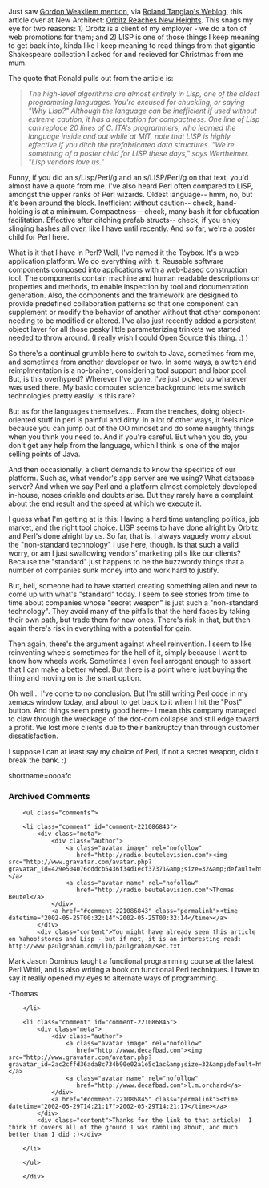 <p>Just saw <a href="http://radio.weblogs.com/0106046/2002/05/24.html#a48">Gordon Weakliem mention</a>, via <a href="http://www.rolandtanglao.com/2002/05/21.html#a1965">Roland Tanglao's Weblog</a>, this article over at New Architect: <a href="http://www.newarchitectmag.com/documents/s=2286/new1015626014044/">Orbitz Reaches New Heights</a>.  This snags my eye for two reasons: 1) Orbitz is a client of my employer - we do a ton of web promotions for them; and 2) LISP is one of those things I keep meaning to get back into, kinda like I keep meaning to read things from that gigantic Shakespeare collection I asked for and recieved for Christmas from me mum.</p>
<p>The quote that Ronald pulls out from the article is:<blockquote><i>The high-level algorithms are almost entirely in Lisp, one of the oldest programming languages. You're excused for chuckling, or saying "Why Lisp?" Although the language can be inefficient if used without extreme caution, it has a reputation for compactness. One line of Lisp can replace 20 lines of C. ITA's programmers, who learned the language inside and out while at MIT, note that LISP is highly effective if you ditch the prefabricated data structures. "We're something of a poster child for LISP these days," says Wertheimer. "Lisp vendors love us."</i></blockquote>Funny, if you did an s/Lisp/Perl/g and an s/LISP/Perl/g on that text, you'd almost have a quote from me.  I've also heard Perl often compared to LISP, amongst the upper ranks of Perl wizards.  Oldest language-- hmm, no, but it's been around the block.  Inefficient without caution-- check, hand-holding is at a minimum.  Compactness-- check, many bash it for obfucation facilitation.  Effective after ditching prefab structs-- check, if you enjoy slinging hashes all over, like I have until recently.  And so far, we're a poster child for Perl here.</p>
<p>What is it that I have in Perl?  Well, I've named it the Toybox.  It's a web application platform.  We do everything with it.  Reusable software components composed into applications with a web-based construction tool.  The components contain machine and human readable descriptions on properties and methods, to enable inspection by tool and documentation generation.  Also, the components and the framework are designed to provide predefined collaboration patterns so that one component can supplement or modify the behavior of another without that other component needing to be modified or altered.  I've also just recently added a persistent object layer for all those pesky little parameterizing trinkets we started needed to throw around.  (I really wish I could Open Source this thing. :) )</p>
<p>So there's a continual grumble here to switch to Java, sometimes from me, and sometimes from another developer or two.  In some ways, a switch and reimplmentation is a no-brainer, considering tool support and labor pool.  But, is this overhyped?  Wherever I've gone, I've just picked up whatever was used there.  My basic computer science background lets me switch technologies pretty easily.  Is this rare?</p>
<p>But as for the languages themselves... From the trenches, doing object-oriented stuff in perl is painful and dirty.  In a lot of other ways, it feels nice because you can jump out of the OO mindset and do some naughty things when you think you need to.  And if you're careful.  But when you do, you don't get any help from the language, which I think is one of the major selling points of Java.</p>
<p>And then occasionally, a client demands to know the specifics of our platform.  Such as, what vendor's app server are we using?  What database server?  And when we say Perl and a platform almost completely developed in-house, noses crinkle and doubts arise.  But they rarely have a complaint about the end result and the speed at which we execute it.</p>
<p>I guess what I'm getting at is this:  Having a hard time untangling politics, job market, and the right tool choice.  LISP seems to have done alright by Orbitz, and Perl's done alright by us.  So far, that is.  I always vaguely worry about the "non-standard technology" I use here, though.  Is that such a valid worry, or am I just swallowing vendors' marketing pills like our clients?  Because the "standard" just happens to be the buzzwordy things that a number of companies sunk money into and work hard to justify.</p>
<p>But, hell, someone had to have started creating something alien and new to come up with what's "standard" today.  I seem to see stories from time to time about companies whose "secret weapon" is just such a "non-standard technology".  They avoid many of the pitfalls that the herd faces by taking their own path, but trade them for new ones.  There's risk in that, but then again there's risk in everything with a potential for gain.</p>
<p>Then again, there's the argument against wheel reinvention.  I seem to like reinventing wheels sometimes for the hell of it, simply because I want to know how wheels work.  Sometimes I even feel arrogant enough to assert that I can make a better wheel.  But there is a point where just buying the thing and moving on is the smart option.</p>
<p>Oh well...  I've come to no conclusion.  But I'm still writing Perl code in my xemacs window today, and about to get back to it when I hit the "Post" button.  And things seem pretty good here-- I mean this company managed to claw through the wreckage of the dot-com collapse and still edge toward a profit.  We lost more clients due to their bankruptcy than through customer dissatisfaction. </p>
<p>I suppose I can at least say my choice of Perl, if not a secret weapon, didn't break the bank.  :)</p>
<!--more-->
shortname=oooafc

<div id="comments" class="comments archived-comments">
            <h3>Archived Comments</h3>
            
        <ul class="comments">
            
        <li class="comment" id="comment-221086843">
            <div class="meta">
                <div class="author">
                    <a class="avatar image" rel="nofollow" 
                       href="http://radio.beutelevision.com"><img src="http://www.gravatar.com/avatar.php?gravatar_id=429e504076cddcb5436f34d1ecf37371&amp;size=32&amp;default=http://mediacdn.disqus.com/1320279820/images/noavatar32.png"/></a>
                    <a class="avatar name" rel="nofollow" 
                       href="http://radio.beutelevision.com">Thomas Beutel</a>
                </div>
                <a href="#comment-221086843" class="permalink"><time datetime="2002-05-25T00:32:14">2002-05-25T00:32:14</time></a>
            </div>
            <div class="content">You might have already seen this article on Yahoo!stores and Lisp - but if not, it is an interesting read: http://www.paulgraham.com/lib/paulgraham/sec.txt

Mark Jason Dominus taught a functional programming course at the latest Perl Whirl, and is also writing a book on functional Perl techniques. I have to say it really opened my eyes to alternate ways of programming.

-Thomas</div>
            
        </li>
    
        <li class="comment" id="comment-221086845">
            <div class="meta">
                <div class="author">
                    <a class="avatar image" rel="nofollow" 
                       href="http://www.decafbad.com"><img src="http://www.gravatar.com/avatar.php?gravatar_id=2ac2cffd36ada8c734b90e02a1e5c1ac&amp;size=32&amp;default=http://mediacdn.disqus.com/1320279820/images/noavatar32.png"/></a>
                    <a class="avatar name" rel="nofollow" 
                       href="http://www.decafbad.com">l.m.orchard</a>
                </div>
                <a href="#comment-221086845" class="permalink"><time datetime="2002-05-29T14:21:17">2002-05-29T14:21:17</time></a>
            </div>
            <div class="content">Thanks for the link to that article!  I think it covers all of the ground I was rambling about, and much better than I did :)</div>
            
        </li>
    
        </ul>
    
        </div>
    
